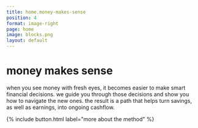 ```yaml
---
title: home.money-makes-sense
position: 4
format: image-right
page: home
image: blocks.png
layout: default
---
```


# money makes sense
when you see money with fresh eyes, it becomes easier to make smart financial decisions. we guide you through 
those decisions and show you how to navigate the new ones. the result is a path that helps turn savings, as well as earnings, into ongoing cashflow.

{% include button.html label="more about the method" %}
